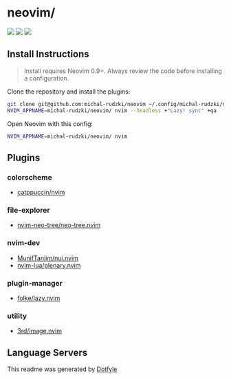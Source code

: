 # neovim/

<a href="https://dotfyle.com/michal-rudzki/neovim"><img src="https://dotfyle.com/michal-rudzki/neovim/badges/plugins?style=flat" /></a>
<a href="https://dotfyle.com/michal-rudzki/neovim"><img src="https://dotfyle.com/michal-rudzki/neovim/badges/leaderkey?style=flat" /></a>
<a href="https://dotfyle.com/michal-rudzki/neovim"><img src="https://dotfyle.com/michal-rudzki/neovim/badges/plugin-manager?style=flat" /></a>


## Install Instructions

 > Install requires Neovim 0.9+. Always review the code before installing a configuration.

Clone the repository and install the plugins:

```sh
git clone git@github.com:michal-rudzki/neovim ~/.config/michal-rudzki/neovim
NVIM_APPNAME=michal-rudzki/neovim/ nvim --headless +"Lazy! sync" +qa
```

Open Neovim with this config:

```sh
NVIM_APPNAME=michal-rudzki/neovim/ nvim
```

## Plugins

### colorscheme

+ [catppuccin/nvim](https://dotfyle.com/plugins/catppuccin/nvim)
### file-explorer

+ [nvim-neo-tree/neo-tree.nvim](https://dotfyle.com/plugins/nvim-neo-tree/neo-tree.nvim)
### nvim-dev

+ [MunifTanjim/nui.nvim](https://dotfyle.com/plugins/MunifTanjim/nui.nvim)
+ [nvim-lua/plenary.nvim](https://dotfyle.com/plugins/nvim-lua/plenary.nvim)
### plugin-manager

+ [folke/lazy.nvim](https://dotfyle.com/plugins/folke/lazy.nvim)
### utility

+ [3rd/image.nvim](https://dotfyle.com/plugins/3rd/image.nvim)
## Language Servers



 This readme was generated by [Dotfyle](https://dotfyle.com)
